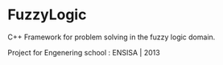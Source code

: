 FuzzyLogic
==========

C++ Framework for problem solving in the fuzzy logic domain.

Project for Engenering school : ENSISA | 2013
